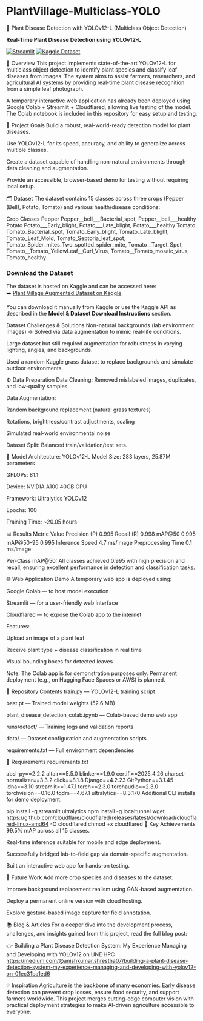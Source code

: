 # PlantVillage-Multiclass-YOLO
🌱 Plant Disease Detection with YOLOv12-L (Multiclass Object Detection)


**Real-Time Plant Disease Detection using YOLOv12-L**

[![Streamlit](https://img.shields.io/badge/Streamlit-Online%20Demo-brightgreen?logo=streamlit)](#)
[![Kaggle Dataset](https://img.shields.io/badge/Dataset-Kaggle-blue?logo=kaggle)](#)

📌 Overview
This project implements state-of-the-art YOLOv12-L for multiclass object detection to identify plant species and classify leaf diseases from images.
The system aims to assist farmers, researchers, and agricultural AI systems by providing real-time plant disease recognition from a simple leaf photograph.

A temporary interactive web application has already been deployed using Google Colab + Streamlit + Cloudflared, allowing live testing of the model.
The Colab notebook is included in this repository for easy setup and testing.

🎯 Project Goals
Build a robust, real-world-ready detection model for plant diseases.

Use YOLOv12-L for its speed, accuracy, and ability to generalize across multiple classes.

Create a dataset capable of handling non-natural environments through data cleaning and augmentation.

Provide an accessible, browser-based demo for testing without requiring local setup.

🗂 Dataset
The dataset contains 15 classes across three crops (Pepper (Bell), Potato, Tomato) and various health/disease conditions:

Crop	Classes
Pepper	Pepper__bell___Bacterial_spot, Pepper__bell___healthy
Potato	Potato___Early_blight, Potato___Late_blight, Potato___healthy
Tomato	Tomato_Bacterial_spot, Tomato_Early_blight, Tomato_Late_blight, Tomato_Leaf_Mold, Tomato_Septoria_leaf_spot, Tomato_Spider_mites_Two_spotted_spider_mite, Tomato__Target_Spot, Tomato__Tomato_YellowLeaf__Curl_Virus, Tomato__Tomato_mosaic_virus, Tomato_healthy

### Download the Dataset  
The dataset is hosted on Kaggle and can be accessed here:  
➡️ [Plant Village Augmented Dataset on Kaggle]()

You can download it manually from Kaggle or use the Kaggle API as described in the **Model & Dataset Download Instructions** section.


Dataset Challenges & Solutions
Non-natural backgrounds (lab environment images) → Solved via data augmentation to mimic real-life conditions.

Large dataset but still required augmentation for robustness in varying lighting, angles, and backgrounds.

Used a random Kaggle grass dataset to replace backgrounds and simulate outdoor environments.

⚙️ Data Preparation
Data Cleaning: Removed mislabeled images, duplicates, and low-quality samples.

Data Augmentation:

Random background replacement (natural grass textures)

Rotations, brightness/contrast adjustments, scaling

Simulated real-world environmental noise

Dataset Split: Balanced train/validation/test sets.

🧠 Model Architecture: YOLOv12-L
Model Size: 283 layers, 25.87M parameters

GFLOPs: 81.1

Device: NVIDIA A100 40GB GPU

Framework: Ultralytics YOLOv12

Epochs: 100

Training Time: ~20.05 hours

📊 Results
Metric	Value
Precision (P)	0.995
Recall (R)	0.998
mAP@50	0.995
mAP@50-95	0.995
Inference Speed	4.7 ms/image
Preprocessing Time	0.1 ms/image

Per-Class mAP@50: All classes achieved 0.995 with high precision and recall, ensuring excellent performance in detection and classification tasks.

🌐 Web Application Demo
A temporary web app is deployed using:

Google Colab — to host model execution

Streamlit — for a user-friendly web interface

Cloudflared — to expose the Colab app to the internet

Features:

Upload an image of a plant leaf

Receive plant type + disease classification in real time

Visual bounding boxes for detected leaves

Note: The Colab app is for demonstration purposes only. Permanent deployment (e.g., on Hugging Face Spaces or AWS) is planned.

📂 Repository Contents
train.py — YOLOv12-L training script

best.pt — Trained model weights (52.6 MB)

plant_disease_detection_colab.ipynb — Colab-based demo web app

runs/detect/ — Training logs and validation reports

data/ — Dataset configuration and augmentation scripts

requirements.txt — Full environment dependencies


📜 Requirements
requirements.txt

absl-py==2.2.2
altair==5.5.0
blinker==1.9.0
certifi==2025.4.26
charset-normalizer==3.3.2
click==8.1.8
Django==4.2.23
GitPython==3.1.45
idna==3.10
streamlit==1.47.1
torch==2.3.0
torchaudio==2.3.0
torchvision==0.16.0
tqdm==4.67.1
ultralytics==8.3.170
Additional CLI installs for demo deployment:

pip install -q streamlit ultralytics
npm install -g localtunnel
wget https://github.com/cloudflare/cloudflared/releases/latest/download/cloudflared-linux-amd64 -O cloudflared
chmod +x cloudflared
🚀 Key Achievements
99.5% mAP across all 15 classes.

Real-time inference suitable for mobile and edge deployment.

Successfully bridged lab-to-field gap via domain-specific augmentation.

Built an interactive web app for hands-on testing.

🔮 Future Work
Add more crop species and diseases to the dataset.

Improve background replacement realism using GAN-based augmentation.

Deploy a permanent online version with cloud hosting.

Explore gesture-based image capture for field annotation.

📚 Blog & Articles
For a deeper dive into the development process, challenges, and insights gained from this project, read the full blog post:

👉 Building a Plant Disease Detection System: My Experience Managing and Developing with YOLOv12 on UNE HPC
https://medium.com/@anishkumar.shrestha07/building-a-plant-disease-detection-system-my-experience-managing-and-developing-with-yolov12-on-01ec31ba1ed6

💡 Inspiration
Agriculture is the backbone of many economies. Early disease detection can prevent crop losses, ensure food security, and support farmers worldwide.
This project merges cutting-edge computer vision with practical deployment strategies to make AI-driven agriculture accessible to everyone.
